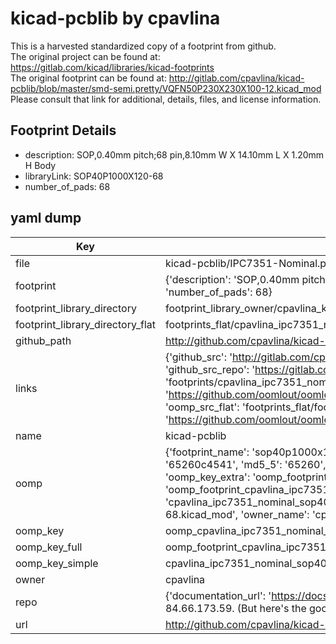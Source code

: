 # kicad-pcblib by cpavlina  
This is a harvested standardized copy of a footprint from github.  
The original project can be found at:  
https://gitlab.com/kicad/libraries/kicad-footprints  
The original footprint can be found at:
http://gitlab.com/cpavlina/kicad-pcblib/blob/master/smd-semi.pretty/VQFN50P230X230X100-12.kicad_mod
Please consult that link for additional, details, files, and license information.  
## Footprint Details
* description: SOP,0.40mm pitch;68 pin,8.10mm W X 14.10mm L X 1.20mm H Body  
* libraryLink: SOP40P1000X120-68  
* number_of_pads: 68  
## yaml dump  
| Key | Value |  
| --- | --- |  
| file | kicad-pcblib/IPC7351-Nominal.pretty/SOP40P1000X120-68.kicad_mod |  
| footprint | {'description': 'SOP,0.40mm pitch;68 pin,8.10mm W X 14.10mm L X 1.20mm H Body', 'libraryLink': 'SOP40P1000X120-68', 'number_of_pads': 68} |  
| footprint_library_directory | footprint_library_owner/cpavlina_kicad-pcblib |  
| footprint_library_directory_flat | footprints_flat/cpavlina_ipc7351_nominal_sop40p1000x120_68/working |  
| github_path | http://github.com/cpavlina/kicad-pcblib/blob/master/IPC7351-Nominal.pretty/SOP40P1000X120-68.kicad_mod |  
| links | {'github_src': 'http://gitlab.com/cpavlina/kicad-pcblib/blob/master/smd-semi.pretty/VQFN50P230X230X100-12.kicad_mod', 'github_src_repo': 'https://gitlab.com/kicad/libraries/kicad-footprints', 'oomp_bot': 'footprints/cpavlina_ipc7351_nominal_sop40p1000x120_68/working', 'oomp_bot_github': 'https://github.com/oomlout/oomlout_oomp_footprint_bot/tree/main/footprints/cpavlina_ipc7351_nominal_sop40p1000x120_68/working', 'oomp_src_flat': 'footprints_flat/footprints_flat/cpavlina_ipc7351_nominal_sop40p1000x120_68/working', 'oomp_src_flat_github': 'https://github.com/oomlout/oomlout_oomp_footprint_src/tree/main/footprints_flat/cpavlina_ipc7351_nominal_sop40p1000x120_68/working'} |  
| name | kicad-pcblib |  
| oomp | {'footprint_name': 'sop40p1000x120_68', 'library_name': 'ipc7351_nominal', 'md5': '65260c45411001ee070e8b1d66f1d902', 'md5_10': '65260c4541', 'md5_5': '65260', 'md5_6': '65260c', 'oomp_key': 'oomp_cpavlina_ipc7351_nominal_sop40p1000x120_68', 'oomp_key_extra': 'oomp_footprint_cpavlina_ipc7351_nominal_sop40p1000x120_68', 'oomp_key_full': 'oomp_footprint_cpavlina_ipc7351_nominal_sop40p1000x120_68_65260c', 'oomp_key_simple': 'cpavlina_ipc7351_nominal_sop40p1000x120_68', 'original_filename': 'kicad-pcblib/IPC7351-Nominal.pretty/SOP40P1000X120-68.kicad_mod', 'owner_name': 'cpavlina'} |  
| oomp_key | oomp_cpavlina_ipc7351_nominal_sop40p1000x120_68 |  
| oomp_key_full | oomp_footprint_cpavlina_ipc7351_nominal_sop40p1000x120_68 |  
| oomp_key_simple | cpavlina_ipc7351_nominal_sop40p1000x120_68 |  
| owner | cpavlina |  
| repo | {'documentation_url': 'https://docs.github.com/rest/overview/resources-in-the-rest-api#rate-limiting', 'message': "API rate limit exceeded for 84.66.173.59. (But here's the good news: Authenticated requests get a higher rate limit. Check out the documentation for more details.)"} |  
| url | http://github.com/cpavlina/kicad-pcblib |  

